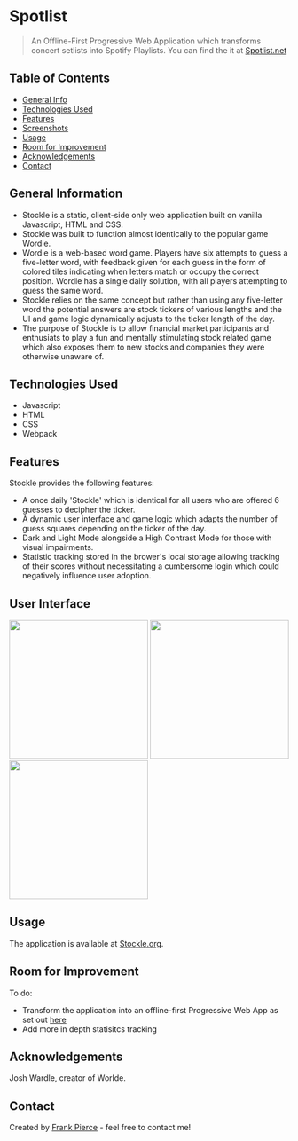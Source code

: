 # Spotlist
> An Offline-First Progressive Web Application which transforms concert setlists into Spotify Playlists.
> You can find the it at [Spotlist.net](https://www.spotlist.net)

## Table of Contents
* [General Info](#general-information)
* [Technologies Used](#technologies-used)
* [Features](#features)
* [Screenshots](#screenshots)
* [Usage](#usage)
* [Room for Improvement](#room-for-improvement)
* [Acknowledgements](#acknowledgements)
* [Contact](#contact)


## General Information
- Stockle is a static, client-side only web application built on vanilla Javascript, HTML and CSS.
- Stockle was built to function almost identically to the popular game Wordle.
- Wordle is a web-based word game. Players have six attempts to guess a five-letter word, with feedback given for each guess in the form of colored tiles indicating when letters match or occupy the correct position. Wordle has a single daily solution, with all players attempting to guess the same word.
- Stockle relies on the same concept but rather than using any five-letter word the potential answers are stock tickers of various lengths and the UI and game logic dynamically adjusts to the ticker length of the day.
- The purpose of Stockle is to allow financial market participants and enthusiats to play a fun and mentally stimulating stock related game which also exposes them to new stocks and companies they were otherwise unaware of.


## Technologies Used
- Javascript
- HTML
- CSS
- Webpack


## Features
Stockle provides the following features:
- A once daily 'Stockle' which is identical for all users who are offered 6 guesses to decipher the ticker.
- A dynamic user interface and game logic which adapts the number of guess squares depending on the ticker of the day.
- Dark and Light Mode alongside a High Contrast Mode for those with visual impairments.
- Statistic tracking stored in the brower's local storage allowing tracking of their scores without necessitating a cumbersome login which could negatively influence user adoption.


## User Interface
<img src="./img/stockle1.png" width="250"> <img src="./img/stockle2.png" width="250"> <img src="./img/stockle3.png" width="250"> 



## Usage
The application is available at [Stockle.org](https://www.stockle.org).


## Room for Improvement
To do:
- Transform the application into an offline-first Progressive Web App as set out [here](https://web.dev/progressive-web-apps)
- Add more in depth statisitcs tracking


## Acknowledgements
Josh Wardle, creator of Worlde.


## Contact
Created by [Frank Pierce](https://www.frankpierce.me/) - feel free to contact me!
